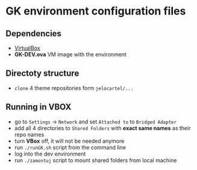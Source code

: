 # GK environment configuration files

## Dependencies
 - [VirtualBox](https://www.virtualbox.org/)
 - __GK-DEV.ova__ VM image with the environment

## Directoty structure
 - `clone` 4 theme repositories form `jelocartel/...`

## Running in VBOX
 - go to `Settings` -> `Network` and set `Attached to` to `Bridged Adapter`
 - add all 4 directories to `Shared Folders` with __exact same names__ as their repo names
 - turn __VBox__ off, it will not be needed anymore
 - run `./runGK.sh` script from the command line
 - log into the dev environment
 - run `./zamontuj` script to mount shared folders from local machine
